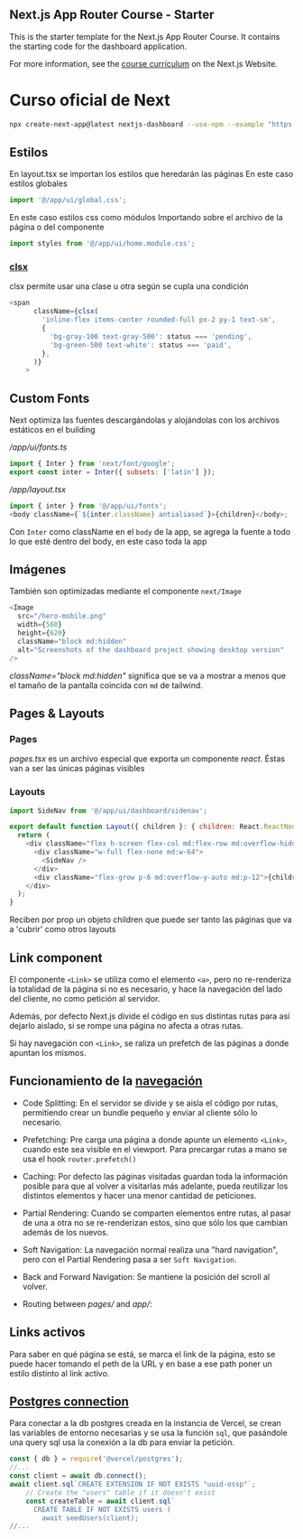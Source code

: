 ## Next.js App Router Course - Starter

This is the starter template for the Next.js App Router Course. It contains the starting code for the dashboard application.

For more information, see the [course curriculum](https://nextjs.org/learn) on the Next.js Website.

# Curso oficial de Next

```sh
npx create-next-app@latest nextjs-dashboard --use-npm --example "https://github.com/vercel/next-learn/tree/main/dashboard/starter-example"
```

## Estilos

En layout.tsx se importan los estilos que heredarán las páginas
En este caso estilos globales

```js
import '@/app/ui/global.css';
```

En este caso estilos css como módulos
Importando sobre el archivo de la página o del componente

```js
import styles from '@/app/ui/home.module.css';
```

### [clsx](https://github.com/lukeed/clsx)

clsx permite usar una clase u otra según se cupla una condición

```js
<span
      className={clsx(
        'inline-flex items-center rounded-full px-2 py-1 text-sm',
        {
          'bg-gray-100 text-gray-500': status === 'pending',
          'bg-green-500 text-white': status === 'paid',
        },
      )}
    >
```

## Custom Fonts

Next optimiza las fuentes descargándolas y alojándolas con los archivos estáticos en el building

_/app/ui/fonts.ts_

```js
import { Inter } from 'next/font/google';
export const inter = Inter({ subsets: ['latin'] });
```

_/app/layout.tsx_

```js
import { inter } from '@/app/ui/fonts';
<body className={`${inter.className} antialiased`}>{children}</body>;
```

Con `Inter` como className en el `body` de la app, se agrega la fuente a todo lo que esté dentro del body, en este caso toda la app

## Imágenes

También son optimizadas mediante el componente `next/Image`

```js
<Image
  src="/hero-mobile.png"
  width={560}
  height={620}
  className="block md:hidden"
  alt="Screenshots of the dashboard project showing desktop version"
/>
```

_className="block md:hidden"_ significa que se va a mostrar a menos que el tamaño de la pantalla coincida con `md` de tailwind.

## Pages & Layouts

### Pages

_pages.tsx_ es un archivo especial que exporta un componente _react_. Éstas van a ser las únicas páginas visibles

### Layouts

```js
import SideNav from '@/app/ui/dashboard/sidenav';

export default function Layout({ children }: { children: React.ReactNode }) {
  return (
    <div className="flex h-screen flex-col md:flex-row md:overflow-hidden">
      <div className="w-full flex-none md:w-64">
        <SideNav />
      </div>
      <div className="flex-grow p-6 md:overflow-y-auto md:p-12">{children}</div>
    </div>
  );
}
```

Reciben por prop un objeto children que puede ser tanto las páginas que va a 'cubrir' como otros layouts

## Link component

El componente `<Link>` se utiliza como el elemento `<a>`, pero no re-renderiza la totalidad de la página si no es necesario, y hace la navegación del lado del cliente, no como petición al servidor.

Además, por defecto Next.js divide el código en sus distintas rutas para así dejarlo aislado, si se rompe una página no afecta a otras rutas.

Si hay navegación con `<Link>`, se raliza un prefetch de las páginas a donde apuntan los mismos.

## Funcionamiento de la [navegación](https://nextjs.org/docs/app/building-your-application/routing/linking-and-navigating#how-routing-and-navigation-works)

- Code Splitting: En el servidor se divide y se aisla el código por rutas, permitiendo crear un bundle pequeño y enviar al cliente sólo lo necesario.

- Prefetching: Pre carga una página a donde apunte un elemento `<Link>`, cuando este sea visible en el viewport. Para precargar rutas a mano se usa el hook `router.prefetch()`

- Caching: Por defecto las páginas visitadas guardan toda la información posible para que al volver a visitarlas más adelante, pueda reutilizar los distintos elementos y hacer una menor cantidad de peticiones.

- Partial Rendering: Cuando se comparten elementos entre rutas, al pasar de una a otra no se re-renderizan estos, sino que sólo los que cambian además de los nuevos.

- Soft Navigation: La navegación normal realiza una "hard navigation", pero con el Partial Rendering pasa a ser `Soft Navigation`.

- Back and Forward Navigation: Se mantiene la posición del scroll al volver.

- Routing between _pages/_ and _app/_:

## Links activos

Para saber en qué página se está, se marca el link de la página, esto se puede hacer tomando el peth de la URL y en base a ese path poner un estilo distinto al link activo.

## [Postgres connection](https://vercel.com/docs/storage/vercel-postgres/sdk)

Para conectar a la db postgres creada en la instancia de Vercel, se crean las variables de entorno necesarias y se usa la función `sql`, que pasándole una query sql usa la conexión a la db para enviar la petición.

```js
const { db } = require('@vercel/postgres');
//...
const client = await db.connect();
await client.sql`CREATE EXTENSION IF NOT EXISTS "uuid-ossp"`;
    // Create the "users" table if it doesn't exist
    const createTable = await client.sql`
      CREATE TABLE IF NOT EXISTS users (
        await seedUsers(client);
//...
```

